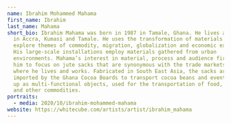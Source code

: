 ```yaml
---
name: Ibrahim Mohammed Mahama
first_name: Ibrahim
last_name: Mahama
short_bio: Ibrahim Mahama was born in 1987 in Tamale, Ghana. He lives and works
  in Accra, Kumasi and Tamale. He uses the transformation of materials to
  explore themes of commodity, migration, globalization and economic exchange.
  His large-scale installations employ materials gathered from urban
  environments. Mahama’s interest in material, process and audience first led
  him to focus on jute sacks that are synonymous with the trade markets of Ghana
  where he lives and works. Fabricated in South East Asia, the sacks are
  imported by the Ghana Cocoa Boards to transport cocoa beans and eventually end
  up as multi-functional objects, used for the transportation of food, charcoal
  and other commodities.
portraits:
  - media: 2020/10/ibrahim-mohammed-mahama
website: https://whitecube.com/artists/artist/ibrahim_mahama
---
```

